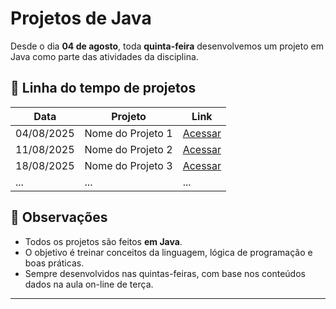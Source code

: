 # Projetos de Java 

Desde o dia **04 de agosto**, toda **quinta-feira** desenvolvemos um projeto em Java como parte das atividades da disciplina.

## 📅 Linha do tempo de projetos

| Data        | Projeto                         | Link                                                                 |
|-------------|---------------------------------|----------------------------------------------------------------------|
| 04/08/2025  | Nome do Projeto 1               | [Acessar](https://github.com/usuario/repositorio1)                   |
| 11/08/2025  | Nome do Projeto 2               | [Acessar](https://github.com/usuario/repositorio2)                   |
| 18/08/2025  | Nome do Projeto 3               | [Acessar](https://github.com/usuario/repositorio3)                   |
| ...         | ...                             | ...                                                                  |

## 📌 Observações
- Todos os projetos são feitos **em Java**.
- O objetivo é treinar conceitos da linguagem, lógica de programação e boas práticas.
- Sempre desenvolvidos nas quintas-feiras, com base nos conteúdos dados na aula on-line de terça.

---
